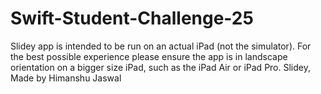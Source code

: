 # Swift-Student-Challenge-25
Slidey app is intended to be run on an actual iPad (not the simulator). For the best possible experience please ensure the app is in landscape orientation on a bigger size iPad, such as the iPad Air or iPad Pro. Slidey, Made by Himanshu Jaswal
